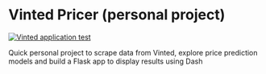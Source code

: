 # Vinted Pricer (personal project)

[![Vinted application test](https://github.com/camillebeguin/vinted_scraper/actions/workflows/main.yml/badge.svg)](https://github.com/camillebeguin/vinted_scraper/actions/workflows/main.yml)

Quick personal project to scrape data from Vinted, explore price prediction models and build a Flask app to display results using Dash
